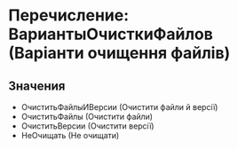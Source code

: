 ﻿# Перечисление: ВариантыОчисткиФайлов (Варіанти очищення файлів)

## Значения

- ОчиститьФайлыИВерсии (Очистити файли й версії)
- ОчиститьФайлы (Очистити файли)
- ОчиститьВерсии (Очистити версії)
- НеОчищать (Не очищати)

